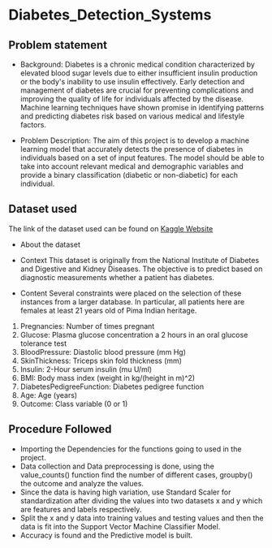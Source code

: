 # Diabetes_Detection_Systems

## Problem statement
* Background:
Diabetes is a chronic medical condition characterized by elevated blood sugar levels due to either insufficient insulin production or the body's inability to use insulin effectively. Early detection and management of diabetes are crucial for preventing complications and improving the quality of life for individuals affected by the disease. Machine learning techniques have shown promise in identifying patterns and predicting diabetes risk based on various medical and lifestyle factors.

* Problem Description:
The aim of this project is to develop a machine learning model that accurately detects the presence of diabetes in individuals based on a set of input features. The model should be able to take into account relevant medical and demographic variables and provide a binary classification (diabetic or non-diabetic) for each individual.

## Dataset used 
The link of the dataset used can be found on [Kaggle Website](https://www.kaggle.com/datasets/mathchi/diabetes-data-set)

* About the dataset
* Context
This dataset is originally from the National Institute of Diabetes and Digestive and Kidney Diseases. The objective is to predict based on diagnostic measurements whether a patient has diabetes.

* Content
Several constraints were placed on the selection of these instances from a larger database. In particular, all patients here are females at least 21 years old of Pima Indian heritage.

1. Pregnancies: Number of times pregnant
2. Glucose: Plasma glucose concentration a 2 hours in an oral glucose tolerance test
3. BloodPressure: Diastolic blood pressure (mm Hg)
4. SkinThickness: Triceps skin fold thickness (mm)
5. Insulin: 2-Hour serum insulin (mu U/ml)
6. BMI: Body mass index (weight in kg/(height in m)^2)
7. DiabetesPedigreeFunction: Diabetes pedigree function
8. Age: Age (years)
9. Outcome: Class variable (0 or 1)


## Procedure Followed
* Importing the Dependencies for the functions going to used in the project.
* Data collection and Data preprocessing is done, using the value_counts() function find the number of different cases, groupby() the outcome and analyze the values.
* Since the data is having high variation, use Standard Scaler for standardization after dividing the values into two datasets x and y which are features and labels respectively.
* Split the x and y data into training values and testing values and then the data is fit into the Support Vector Machine Classifier Model.
* Accuracy is found and the Predictive model is built.
